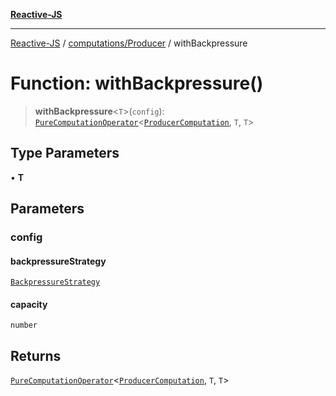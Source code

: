 [**Reactive-JS**](../../../README.md)

***

[Reactive-JS](../../../README.md) / [computations/Producer](../README.md) / withBackpressure

# Function: withBackpressure()

> **withBackpressure**\<`T`\>(`config`): [`PureComputationOperator`](../../type-aliases/PureComputationOperator.md)\<[`ProducerComputation`](../interfaces/ProducerComputation.md), `T`, `T`\>

## Type Parameters

• **T**

## Parameters

### config

#### backpressureStrategy

[`BackpressureStrategy`](../../../utils/type-aliases/BackpressureStrategy.md)

#### capacity

`number`

## Returns

[`PureComputationOperator`](../../type-aliases/PureComputationOperator.md)\<[`ProducerComputation`](../interfaces/ProducerComputation.md), `T`, `T`\>
